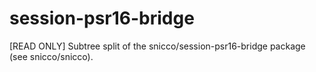 # session-psr16-bridge
[READ ONLY] Subtree split of the snicco/session-psr16-bridge package (see snicco/snicco).
